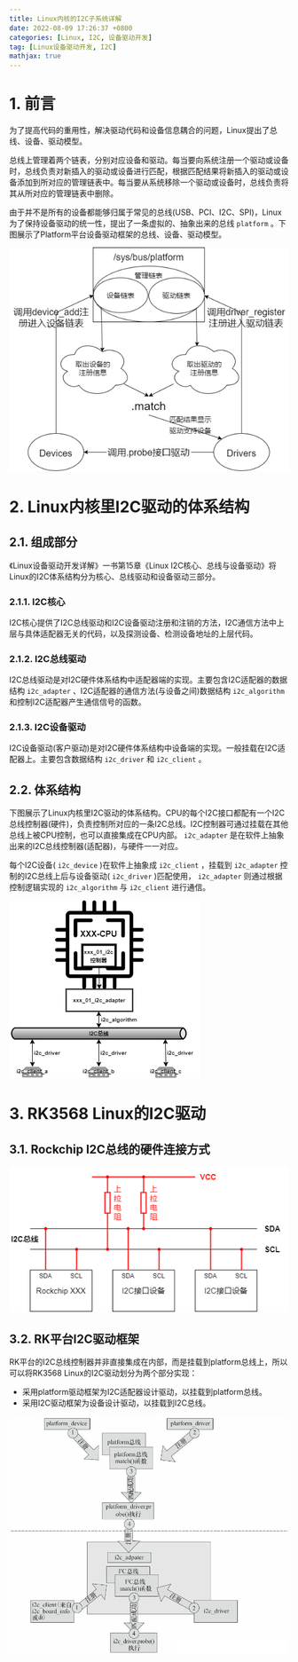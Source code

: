 ```yaml
---
title: Linux内核的I2C子系统详解
date: 2022-08-09 17:26:37 +0800
categories: [Linux, I2C, 设备驱动开发]
tag: [Linux设备驱动开发, I2C]
mathjax: true
---
```


# 1. 前言

为了提高代码的重用性，解决驱动代码和设备信息耦合的问题，Linux提出了总线、设备、驱动模型。

总线上管理着两个链表，分别对应设备和驱动。每当要向系统注册一个驱动或设备时，总线负责对新插入的驱动或设备进行匹配，根据匹配结果将新插入的驱动或设备添加到所对应的管理链表中。每当要从系统移除一个驱动或设备时，总线负责将其从所对应的管理链表中删除。

由于并不是所有的设备都能够归属于常见的总线(USB、PCI、I2C、SPI)，Linux为了保持设备驱动的统一性，提出了一条虚拟的、抽象出来的总线 `platform` 。下图展示了Platform平台设备驱动框架的总线、设备、驱动模型。

![platform总线、驱动、设备模型](https://github.com/zjn-astonishe/Linux_Share/blob/master/Image/image/Linux%E8%AE%BE%E5%A4%87%E9%A9%B1%E5%8A%A8%E5%BC%80%E5%8F%91%E8%AF%A6%E8%A7%A3/platform%E6%80%BB%E7%BA%BF%E3%80%81%E9%A9%B1%E5%8A%A8%E3%80%81%E8%AE%BE%E5%A4%87%E6%A8%A1%E5%9E%8B.png?raw=true)

# 2. Linux内核里I2C驱动的体系结构

## 2.1. 组成部分

《Linux设备驱动开发详解》一书第15章《Linux I2C核心、总线与设备驱动》将Linux的I2C体系结构分为核心、总线驱动和设备驱动三部分。

### 2.1.1. I2C核心

I2C核心提供了I2C总线驱动和I2C设备驱动注册和注销的方法，I2C通信方法中上层与具体适配器无关的代码，以及探测设备、检测设备地址的上层代码。

### 2.1.2. I2C总线驱动

I2C总线驱动是对I2C硬件体系结构中适配器端的实现。主要包含I2C适配器的数据结构 `i2c_adapter` 、I2C适配器的通信方法(与设备之间)数据结构 `i2c_algorithm` 和控制I2C适配器产生通信信号的函数。

### 2.1.3. I2C设备驱动

I2C设备驱动(客户驱动)是对I2C硬件体系结构中设备端的实现。一般挂载在I2C适配器上。主要包含数据结构 `i2c_driver` 和 `i2c_client` 。

## 2.2. 体系结构

下图展示了Linux内核里I2C驱动的体系结构。CPU的每个I2C接口都配有一个I2C总线控制器(硬件)，负责控制所对应的一条I2C总线。I2C控制器可通过挂载在其他总线上被CPU控制，也可以直接集成在CPU内部。 `i2c_adapter` 是在软件上抽象出来的I2C总线控制器(适配器)，与硬件一一对应。

每个I2C设备( `i2c_device` )在软件上抽象成 `i2c_client` ，挂载到 `i2c_adapter` 控制的I2C总线上后与设备驱动( `i2c_driver` )匹配使用， `i2c_adapter` 则通过根据控制逻辑实现的 `i2c_algorithm` 与 `i2c_client` 进行通信。

![Linux内核里I2C驱动的体系结构](https://github.com/zjn-astonishe/Linux_Share/blob/master/Image/image/Linux%E8%AE%BE%E5%A4%87%E9%A9%B1%E5%8A%A8%E5%BC%80%E5%8F%91%E8%AF%A6%E8%A7%A3/Linux%E5%86%85%E6%A0%B8%E9%87%8CI2C%E9%A9%B1%E5%8A%A8%E7%9A%84%E4%BD%93%E7%B3%BB%E7%BB%93%E6%9E%84.png?raw=true)

# 3. RK3568 Linux的I2C驱动

## 3.1. Rockchip I2C总线的硬件连接方式

![Rockchip I2C总线的硬件连接方式](https://github.com/zjn-astonishe/Linux_Share/blob/master/Image/image/Linux%E8%AE%BE%E5%A4%87%E9%A9%B1%E5%8A%A8%E5%BC%80%E5%8F%91%E8%AF%A6%E8%A7%A3/Rockchip_I2C%E6%80%BB%E7%BA%BF%E7%A1%AC%E4%BB%B6%E8%BF%9E%E6%8E%A5%E6%96%B9%E5%BC%8F.png?raw=true)

## 3.2. RK平台I2C驱动框架

RK平台的I2C总线控制器并非直接集成在内部，而是挂载到platform总线上，所以可以将RK3568 Linux的I2C驱动划分为两个部分实现：
* 采用platform驱动框架为I2C适配器设计驱动，以挂载到platform总线。
* 采用I2C驱动框架为设备设计驱动，以挂载到I2C总线。

![Linux内核里I2C驱动的设计框架](https://github.com/zjn-astonishe/Linux_Share/blob/master/Image/image/Linux%E8%AE%BE%E5%A4%87%E9%A9%B1%E5%8A%A8%E5%BC%80%E5%8F%91%E8%AF%A6%E8%A7%A3/I2C%E4%B8%BB%E6%9C%BA%E5%92%8C%E5%A4%96%E8%AE%BE%E7%9C%BC%E9%87%8C%E7%9A%84Linux%E4%B8%96%E7%95%8C.png?raw=true)
